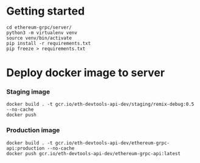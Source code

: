 # Getting started
```
cd ethereum-grpc/server/
python3 -m virtualenv venv
source venv/bin/activate
pip install -r requirements.txt
pip freeze > requirements.txt
```

# Deploy docker image to server
### Staging image
```
docker build . -t gcr.io/eth-devtools-api-dev/staging/remix-debug:0.5 --no-cache
docker push
```
### Production image
```
docker build . -t gcr.io/eth-devtools-api-dev/ethereum-grpc-api:production --no-cache
docker push gcr.io/eth-devtools-api-dev/ethereum-grpc-api:latest
```